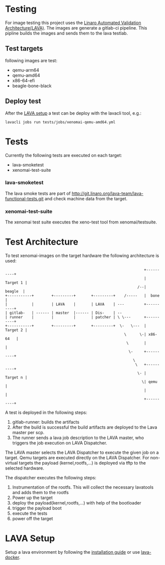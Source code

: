 # Testing

For image testing this project uses the
[Linaro Automated Validation Architecture(LAVA)](https://www.lavasoftware.org/).
The images are generate a gitlab-ci pipeline. This pipline builds the images and
sends them to the lava testlab.

## Test targets

following images are test:
- qemu-arm64
- qemu-amd64
- x86-64-efi
- beagle-bone-black

## Deploy test

After the [LAVA setup](#lava-setup) a test can be deploy with the lavacli tool, e.g.:
```
lavacli jobs run tests/jobs/xenomai-qemu-amd64.yml
```

# Tests

Currently the following tests are executed on each target:
- lava-smoketest
- xenomai-test-suite

### lava-smoketest

The lava smoke tests are part of http://git.linaro.org/lava-team/lava-functional-tests.git
and check machine data from the target.

### xenomai-test-suite

The xenomai test suite executes the xeno-test tool from xenomai/testsuite.

# Test Architecture

To test xenomai-images on the target hardware the following architecture
is used:
```
                                                               +----------+
                                                               | Target 1 |
                                                            /--|  beagle  |
+-----------+        +---------+       +---------+    /-----   |  bone    |
|           |        | LAVA    |       | LAVA    | ---         +----------+
| gitlab-   | ------ | master  |------ | Dis-    | --
| runner    |        |         |       | patcher | \ \---      +----------+
+-----------+        +---------+       +---------+  \-   \---  | Target 2 |
                                                      \      \-| x86-64   |
                                                       \       |          |
                                                        \-     +----------+
                                                          \
                                                           \   +----------+
                                                            \- | Target n |
                                                              \| qemu     |
                                                               |          |
                                                               +----------+
```
A test is deployed in the following steps:
1. gitlab-runner: builds the artifacts
2. After the build is successful the build artifacts are deployed to the
   Lava master per scp.
3. The runner sends a lava job description to the LAVA master, who triggers the
job execution on LAVA Dispatcher.

The LAVA master selects the LAVA Dispatcher to execute the given job on a
target. Qemu targets are executed directly on the LAVA Dispatcher. For non-virtual
targets the payload (kernel,rootfs,...) is deployed via tftp to the selected
hardware.

The dispatcher executes the following steps:
1. Instrumentation of the rootfs. This will collect the necessary lavatools
and adds them to the rootfs
2. Power up the target
3. deploy the payload(kernel,rootfs,...) with help of the bootloader
4. trigger the payload boot
5. execute the tests
6. power off the target

# LAVA Setup

Setup a lava environment by following the
[installation guide](https://docs.lavasoftware.org/lava/first-installation.html)
or use [lava-docker](https://github.com/kernelci/lava-docker).
